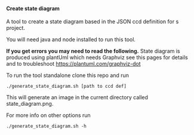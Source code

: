 #### Create state diagram

A tool to create a state diagram based in the JSON ccd definition for s project.

You will need java and node installed to run this tool.

**If you get errors you may need to read the following.** State diagram is produced using plantUml
which needs Graphviz see this pages for details and to troubleshoot https://plantuml.com/graphviz-dot

To run the tool standalone clone this repo and run 

```
./generate_state_diagram.sh [path to ccd def]
```

This will generate an image in the current directory called state_diagram.png.

For more info on other options run

```
./generate_state_diagram.sh -h
```

